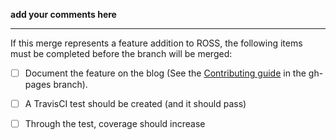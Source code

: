 **add your comments here**

---

If this merge represents a feature addition to ROSS, the following items must be completed before the branch will be merged:

- [ ] Document the feature on the blog (See the [Contributing guide](https://github.com/carothersc/ROSS/blob/gh-pages/CONTRIBUTING.md) in the gh-pages branch).
- [ ] A TravisCI test should be created (and it should pass)
- [ ] Through the test, coverage should increase

